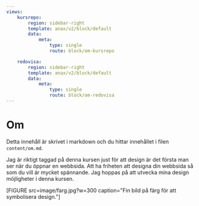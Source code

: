 ```yaml
---
views:
    kursrepo:
        region: sidebar-right
        template: anax/v2/block/default
        data:
            meta:
                type: single
                route: block/om-kursrepo

    redovisa:
        region: sidebar-right
        template: anax/v2/block/default
        data:
            meta:
                type: single
                route: block/om-redovisa
---
```

Om
=========================

Detta innehåll är skrivet i markdown och du hittar innehållet i filen `content/om.md`.

Jag är riktigt taggad på denna kursen just för att design är det första man ser när du öppnar en webbsida.
Att ha friheten att designa din webbsida så som du vill är mycket spännande.
Jag hoppas på att utvecka mina design möjligheter i denna kursen.


[FIGURE src=image/farg.jpg?w=300 caption="Fin bild på färg för att symbolisera design."]
